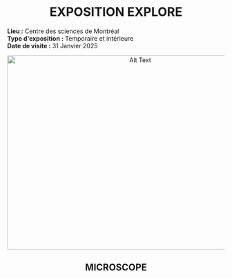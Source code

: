 <h1 align="center">EXPOSITION EXPLORE</h1>

**Lieu :** Centre des sciences de Montréal
<br>
**Type d'exposition :** Temporaire et intérieure
<br>
**Date de visite :** 31 Janvier 2025

<div align="center">
<img src="https://github.com/MrPoutineQc/H25_V11_inspirations_ZACKARYWARREN/blob/main/centre_des_sciences/media/centre_des_sciences.jpg" alt="Alt Text" width="600" height="450">
</div>

<h2 align="center">MICROSCOPE</h2>
